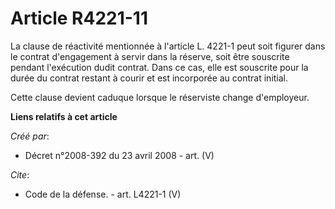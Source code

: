 # Article R4221-11

La clause de réactivité mentionnée à l'article L. 4221-1 peut soit figurer dans le contrat d'engagement à servir dans la
réserve, soit être souscrite pendant l'exécution dudit contrat. Dans ce cas, elle est souscrite pour la durée du contrat
restant à courir et est incorporée au contrat initial. 

Cette clause devient caduque lorsque le réserviste change d'employeur.

**Liens relatifs à cet article**

_Créé par_:

  - Décret n°2008-392 du 23 avril 2008 - art. (V)

_Cite_:

  - Code de la défense. - art. L4221-1 (V)
